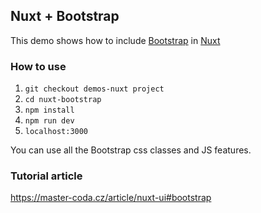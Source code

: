 ## Nuxt + Bootstrap
This demo shows how to include [Bootstrap](https://getbootstrap.com/) in [Nuxt](https://nuxt.com/)

### How to use
1. `git checkout demos-nuxt project`
2. `cd nuxt-bootstrap`
3. `npm install`
4. `npm run dev` 
5. `localhost:3000` 

You can use all the Bootstrap css classes and JS features.

### Tutorial article
https://master-coda.cz/article/nuxt-ui#bootstrap
